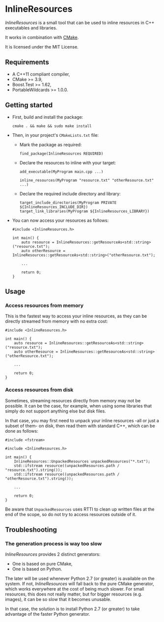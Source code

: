 # InlineResources #

*InlineResources* is a small tool that can be used to inline resources
in C++ executables and libraries.

It works in combination with [CMake](https://cmake.org/).

It is licensed under the MIT License.

## Requirements ##

* A C++11 compliant compiler,
* CMake >= 3.9,
* Boost.Test >= 1.62,
* PortableWildcards >= 1.0.0.

## Getting started ##

* First, build and install the package:
    ```
    cmake . && make && sudo make install
    ```

* Then, in your project's `CMakeLists.txt` file:

    * Mark the package as required:
        ```
        find_package(InlineResources REQUIRED)
        ```

    * Declare the resources to inline with your target:
        ```
        add_executable(MyProgram main.cpp ...)

        inline_resources(MyProgram "resource.txt" "otherResource.txt" ...)
        ```

    * Declare the required include directory and library:
        ```
        target_include_directories(MyProgram PRIVATE ${InlineResources_INCLUDE_DIR})
        target_link_libraries(MyProgram ${InlineResources_LIBRARY})
        ```

* You can now access your resources as follows:
    ```
    #include <InlineResources.h>

    int main() {
        auto resource = InlineResources::getResourceAs<std::string>("resource.txt");
        auto otherResource = InlineResources::getResourceAs<std::string>("otherResource.txt");

        ...

        return 0;
    }
    ```

## Usage ##

### Access resources from memory ###

This is the fastest way to access your inline resources, as they can be
directly streamed from memory with no extra cost:
```
#include <InlineResources.h>

int main() {
    auto resource = InlineResources::getResourceAs<std::string>("resource.txt");
    auto otherResource = InlineResources::getResourceAs<std::string>("otherResource.txt");

    ...

    return 0;
}
```

### Access resources from disk ###

Sometimes, streaming resources directly from memory may not be possible.
It can be the case, for example, when using some libraries that simply
do not support anything else but disk files.

In that case, you may first need to unpack your inline resources -all or
just a subset of them- on disk, then read them with standard C++, which
can be done as follows:
```
#include <fstream>

#include <InlineResources.h>

int main() {
    InlineResources::UnpackedResources unpackedResources("*.txt");
    std::ifstream resource((unpackedResources.path / "resource.txt").string());
    std::ifstream resource((unpackedResources.path / "otherResource.txt").string());

    ...

    return 0;
}
```

Be aware that `UnpackedResources` uses RTTI to clean up written files at
the end of the scope, so do not try to access resources outside of it.

## Troubleshooting ##

### The generation process is way too slow ###

*InlineResources* provides 2 distinct generators:

* One is based on pure CMake,
* One is based on Python.

The later will be used whenever Python 2.7 (or greater) is available on
the system. If not, *InlineResources* will fall back to the pure CMake
generator, which works everywhere at the cost of being much slower. For
small resources, this does not really matter, but for bigger resources
(e.g. images), it can be so slow that it becomes unusable.

In that case, the solution is to install Python 2.7 (or greater) to take
advantage of the faster Python generator.
